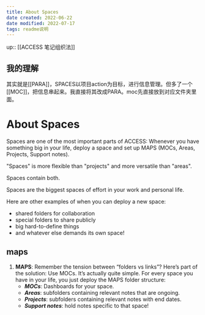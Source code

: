 ```yaml
---
title: About Spaces
date created: 2022-06-22
date modified: 2022-07-17
tags: readme说明
---
```


up:: [[ACCESS 笔记组织法]]

## 我的理解

其实就是[[PARA]]，SPACES以项目action为目标，进行信息管理。但多了一个[[MOC]]，把信息串起来。我直接将其改成PARA。moc先直接放到对应文件夹里面。

# About Spaces

Spaces are one of the most important parts of ACCESS: Whenever you have something big in your life, deploy a space and set up MAPS (MOCs, Areas, Projects, Support notes).

"Spaces" is more flexible than "projects" and more versatile than "areas".

Spaces contain both.

Spaces are the biggest spaces of effort in your work and personal life.

Here are other examples of when you can deploy a new space:

- shared folders for collaboration
- special folders to share publicly
- big hard-to-define things
- and whatever else demands its own space!

## maps
1.  **MAPS**: Remember the tension between “folders vs links”? Here’s part of the solution: Use MOCs. It’s actually quite simple. For every space you have in your life, you just deploy the MAPS folder structure:
    -   _**MOCs**_: Dashboards for your space.
    -   _**Areas**_: subfolders containing relevant notes that are ongoing.
    -   _**Projects**_: subfolders containing relevant notes with end dates.
    -   _**Support notes**_: hold notes specific to that space!

